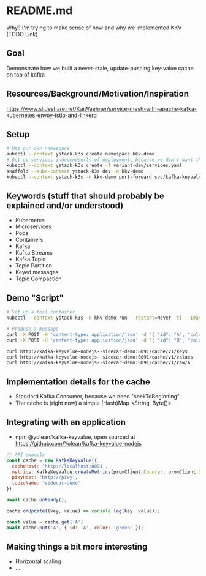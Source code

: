 # README.md

Why? I'm trying to make sense of how and why we implemented KKV (TODO Link)

## Goal

Demonstrate how we built a never-stale, update-pushing key-value cache on top of kafka

## Resources/Background/Motivation/Inspiration
https://www.slideshare.net/KaiWaehner/service-mesh-with-apache-kafka-kubernetes-envoy-istio-and-linkerd

## Setup

```sh
# Use our own namespace
kubectl --context ystack-k3s create namespace kkv-demo
# Set up services independently of deployments because we don't want them deleted during the development-loop
kubectl --context ystack-k3s create -f variant-dev/services.yaml
skaffold --kube-context ystack-k3s dev -n kkv-demo
kubectl --context ystack-k3s -n kkv-demo port-forward svc/kafka-keyvalue-nodejs--sidecar-demo 8080
```

## Keywords (stuff that should probably be explained and/or understood)

* Kubernetes
* Microservices
* Pods
* Containers
* Kafka
* Kafka Streams
* Kafka Topic
* Topic Partition
* Keyed messages
* Topic Compaction

## Demo "Script"

```sh
# Set up a toil container
kubectl --context ystack-k3s -n kkv-demo run --restart=Never -ti --image yolean/toil@sha256:82c8cc8d082f40753d2e409a670e1dc34455b0e2143adff285cc4102b1326d11 toil

# Produce a message
curl -X POST -H 'content-type: application/json' -d '{ "id": "A", "color": "red" }' http://pixy/topics/sidecar-demo/messages?key=A
curl -X POST -H 'content-type: application/json' -d '{ "id": "B", "color": "blue" }' http://pixy/topics/sidecar-demo/messages?key=B

curl http://kafka-keyvalue-nodejs--sidecar-demo:8091/cache/v1/keys
curl http://kafka-keyvalue-nodejs--sidecar-demo:8091/cache/v1/values
curl http://kafka-keyvalue-nodejs--sidecar-demo:8091/cache/v1/raw/A
```

## Implementation details for the cache

* Standard Kafka Consumer, because we need "seekToBeginning"
* The cache is (right now) a simple (Hash)Map <String, Byte[]>

## Integrating with an application

* npm @yolean/kafka-keyvalue, open sourced at https://github.com/Yolean/kafka-keyvalue-nodejs

```js
// API example
const cache = new KafkaKeyValue({
  cacheHost: 'http://localhost:8091',
  metrics: KafkaKeyValue.createMetrics(promClient.Counter, promClient.Gauge, promClient.Histogram),
  pixyHost: 'http://pixy',
  topicName: 'sidecar-demo'
});

await cache.onReady();

cache.onUpdate((key, value) => console.log(key, value));

const value = cache.get('A')
await cache.put('A', { id: 'A', color: 'green' });
```


## Making things a bit more interesting

* Horizontal scaling
* ...